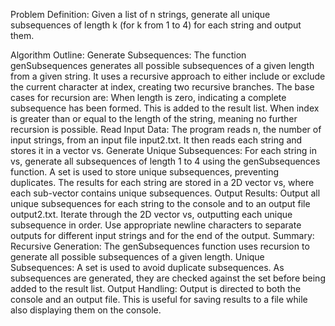 Problem Definition:
Given a list of n strings, generate all unique subsequences of length k (for k from 1 to 4) for each string and output them.

Algorithm Outline:
Generate Subsequences:
The function genSubsequences generates all possible subsequences of a given length from a given string.
It uses a recursive approach to either include or exclude the current character at index, creating two recursive branches.
The base cases for recursion are:
When length is zero, indicating a complete subsequence has been formed. This is added to the result list.
When index is greater than or equal to the length of the string, meaning no further recursion is possible.
Read Input Data:
The program reads n, the number of input strings, from an input file input2.txt.
It then reads each string and stores it in a vector vs.
Generate Unique Subsequences:
For each string in vs, generate all subsequences of length 1 to 4 using the genSubsequences function.
A set is used to store unique subsequences, preventing duplicates.
The results for each string are stored in a 2D vector vs, where each sub-vector contains unique subsequences.
Output Results:
Output all unique subsequences for each string to the console and to an output file output2.txt.
Iterate through the 2D vector vs, outputting each unique subsequence in order.
Use appropriate newline characters to separate outputs for different input strings and for the end of the output.
Summary:
Recursive Generation: The genSubsequences function uses recursion to generate all possible subsequences of a given length.
Unique Subsequences: A set is used to avoid duplicate subsequences. As subsequences are generated, they are checked against the set before being added to the result list.
Output Handling: Output is directed to both the console and an output file. This is useful for saving results to a file while also displaying them on the console.